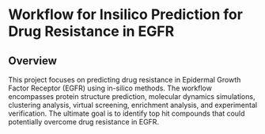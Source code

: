 # Workflow for Insilico Prediction for Drug Resistance in EGFR
## Overview

This project focuses on predicting drug resistance in Epidermal Growth Factor Receptor (EGFR) using in-silico methods. The workflow encompasses protein structure prediction, molecular dynamics simulations, clustering analysis, virtual screening, enrichment analysis, and experimental verification. The ultimate goal is to identify top hit compounds that could potentially overcome drug resistance in EGFR.
